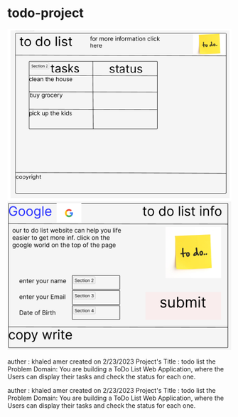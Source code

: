 # todo-project
![wireframe1](WIREFRAME1.png)
![wireframe2](WIREFRAME2.png)

auther : khaled amer
created on 2/23/2023
Project's Title : todo list
the Problem Domain:
You are building a ToDo List Web Application, where the Users can display their tasks and check the status for each one.

auther : khaled amer
created on 2/23/2023
Project's Title : todo list
the Problem Domain:
You are building a ToDo List Web Application, where the Users can display their tasks and check the status for each one.

